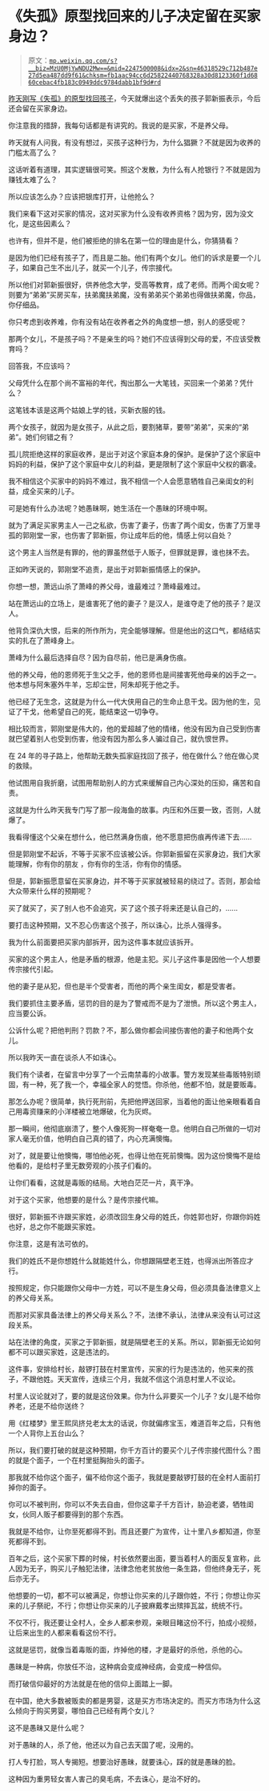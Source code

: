 # 《失孤》原型找回来的儿子决定留在买家身边？

> 原文：[`mp.weixin.qq.com/s?__biz=MzU0MjYwNDU2Mw==&mid=2247500008&idx=2&sn=46318529c712b487e27d5ea487dd9f61&chksm=fb1aac94cc6d25822440768328a30d8123360f1d6860cebac4fb183c0949ddc9784dabb1bf9d#rd`](http://mp.weixin.qq.com/s?__biz=MzU0MjYwNDU2Mw==&mid=2247500008&idx=2&sn=46318529c712b487e27d5ea487dd9f61&chksm=fb1aac94cc6d25822440768328a30d8123360f1d6860cebac4fb183c0949ddc9784dabb1bf9d#rd)

[昨天刚写《失孤》的原型找回孩子](https://mp.weixin.qq.com/s?__biz=MzU0MjYwNDU2Mw==&mid=2247499980&idx=2&sn=948f7b8f52ad7040a6937548b4e64ce8&chksm=fb1aacb0cc6d25a6d3dfd9ce5031d9c075e655f41e9f26470d5039980b5a6e46a6f0d51ce03f&token=284836838&lang=zh_CN&scene=21#wechat_redirect)，今天就爆出这个丢失的孩子郭新振表示，今后还会留在买家身边。

你注意我的措辞，我每句话都是有讲究的。我说的是买家，不是养父母。

昨天就有人问我，有没有想过，买孩子这种行为，为什么猖獗？不就是因为收养的门槛太高了么？

这话听着有道理，其实逻辑很可笑。照这个发散，为什么有人抢银行？不就是因为赚钱太难了么？

所以应该怎么办？应该把银库打开，让他抢么？

我们来看下这对买家的情况，这对买家为什么没有收养资格？因为穷，因为没文化，是这些因素么？

也许有，但并不是，他们被拒绝的排名在第一位的理由是什么，你猜猜看？

是因为他们已经有孩子了，而且是二胎。他们有两个女儿。他们的诉求是要一个儿子，如果自己生不出儿子，就买一个儿子，传宗接代。

所以他们对郭新振很好，供养他念大学，受高等教育，成了老师。而两个闺女呢？则要为“弟弟”买房买车，扶弟魔扶弟魔，没有弟弟买个弟弟也得做扶弟魔，你品，你仔细品。

你只考虑到收养难，你有没有站在收养者之外的角度想一想，别人的感受呢？

那两个女儿，不是孩子吗？不是亲生的吗？她们不应该得到父母的爱，不应该受教育吗？

回答我，不应该吗？

父母凭什么在那个尚不富裕的年代，掏出那么一大笔钱，买回来一个弟弟？凭什么？

这笔钱本该是这两个姑娘上学的钱，买新衣服的钱。

两个女孩子，就因为是女孩子，从此之后，要割猪草，要带“弟弟”，买来的“弟弟”。她们何错之有？

孤儿院拒绝这样的家庭收养，是出于对这个家庭本身的保护。是保护了这个家庭中妈妈的利益，保护了这个家庭中女儿的利益，更是限制了这个家庭中父权的霸凌。

我不相信这个买家中的妈妈不难过，我不相信一个人会愿意牺牲自己亲闺女的利益，成全买来的儿子。

可是她有什么办法呢？她愚昧啊，她生活在一个愚昧的环境中啊。

就为了满足买家男主人一己之私欲，伤害了妻子，伤害了两个闺女，伤害了万里寻孤的郭刚堂一家，也伤害了郭新振，你让成年后的他，情感上何以自处？

这个男主人当然是有罪的，他的罪虽然低于人贩子，但罪就是罪，谁也抹不去。

正如昨天说的，郭刚堂不追责，是出于对郭新振情感上的保护。

你想一想，萧远山杀了萧峰的养父母，谁最难过？萧峰最难过。

站在萧远山的立场上，是谁害死了他的妻子？是汉人，是谁夺走了他的孩子？是汉人。

他背负深仇大恨，后来的所作所为，完全能够理解。但是他出的这口气，都结结实实的扎在了萧峰身上。

萧峰为什么最后选择自尽？因为自尽前，他已是满身伤痕。

他的养父母，他的恩师死于生父之手，他的恩师也是间接害死他母亲的凶手之一。他本想与阿朱塞外牛羊，忘却尘世，阿朱却死于他之手。

他已经了无生念，这就是为什么一代大侠用自己的生命止息干戈。因为他的生，见证了干戈，他希望自己的死，能结束这一切争夺。

相比较而言，郭刚堂是伟大的，他的爱超越了他的情绪，他没有因为自己受到伤害就巴望着别人也受到伤害，他没有因为那么多人骗过自己，就仇恨世界。

在 24 年的寻子路上，他帮助无数失孤家庭找回了孩子，他在做什么？他在做心灵的救赎。

他试图用自我折磨，试图用帮助别人的方式来缓解自己内心深处的压抑，痛苦和自责。

这就是为什么昨天我专门写了那一段海鱼的故事。内压和外压要一致，否则，人就爆了。

我看得懂这个父亲在想什么，他已然满身伤痕，他不愿意把伤痕再传递下去......

但是郭刚堂不起诉，不等于买家不应该被公诉。你郭新振留在买家身边，我们大家能理解，你有你的朋友 ，你有你的生活，你有你的情感。

但是，郭新振愿意留在买家身边，并不等于买家就被轻易的绕过了。否则，那会给大众带来什么样的预期呢？

买了就买了，买了别人也不会追究，买了这个孩子将来还是认自己的，......

要打击这种预期，又不忍心伤害这个孩子，所以诛心，比杀人强得多。

我为什么前面要把买家内部拆开，因为这件事本就应该拆开。

买家的这个男主人，他是矛盾的根源，他是主犯。买儿子这件事是因他一个人想要传宗接代引起。

他的妻子是从犯，但也是半个受害者，而他的两个亲生闺女，都是受害者。

我们要抓住主要矛盾，惩罚的目的是为了警戒而不是为了泄愤。所以这个男主人，应当要公诉。

公诉什么呢？把他判刑？罚款？不，那么做你都会间接伤害他的妻子和他两个女儿。

所以我昨天一直在谈杀人不如诛心。

我们有个读者，在留言中分享了一个云南禁毒的小故事。警方发现某些毒贩特别顽固，有一种，死了我一个，幸福全家人的觉悟。你杀他，他都不怕，就是要贩毒。

那怎么办呢？很简单，执行死刑前，先把他押送回家，当着他的面让他亲眼看着自己用毒资赚来的小洋楼被立地爆破，化为灰烬。

那一瞬间，他彻底崩溃了，整个人像死狗一样奄奄一息。他明白自己所做的一切对家人毫无价值，他明白自己真的错了，内心充满懊悔。

对了，就是要让他懊悔，哪怕他必死，也得让他在死前懊悔。因为这份懊悔不是给他看的，是给村子里无数旁观的小孩子们看的。

让你们看看，这就是毒贩的结局。大地白茫茫一片，真干净。

对于这个买家，他想要的是什么？是传宗接代嘛。

很好，郭新振不许跟买家姓，必须改回生身父母的姓氏，你姓郭也好，你跟你妈姓也好，总之你不能跟买家姓。

你注意，这是有法可依的。

我们的姓氏不是你想姓什么就能姓什么，你想跟隔壁老王姓，也得派出所答应才行。

按照规定，你只能跟你父母中一方姓，可以不是生身父母，但必须具备法律意义上的养父母关系。

而那对买家具备法律上的养父母关系么？不，法律不承认，法律从来没有认可过这段关系。

站在法律的角度，买家之于郭新振，就是隔壁老王的关系。所以，郭新振无论如何都不可以跟买家姓，这是违法的。

这件事，安排给村长，敲锣打鼓在村里宣传，买家的行为是违法的，他买来的孩子，不跟他姓。天天宣传，连续三个月，我就不信这个消息村里人不议论。

村里人议论就对了，要的就是这份效果。你为什么非要买一个儿子？女儿是不给你养老，还是不给你送终？

用《红楼梦》里王熙凤挤兑老太太的话说，你就偏疼宝玉，难道百年之后，只有他一个人背你上五台山么？

所以，我们要打破的就是这种预期，你千方百计的要买个儿子传宗接代图什么？图的就是个面子，一个在村里挺胸抬头的面子。

那我就不给你这个面子，偏不给你这个面子，我就是要敲锣打鼓的在全村人面前打掉你的面子。

你可以不被判刑，你可以不失去自由，但你这辈子千方百计，胁迫老婆，牺牲闺女，伙同人贩子都要得到的那个东西。

我就是不给你，让你至死都得不到。而且还要广为宣传，让十里八乡都知道，你至死都得不到。

百年之后，这个买家下葬的时候，村长依然要出面，要当着村人的面反复宣称，此人因为无子，购买儿子触犯法律，法律念他老贫放他一条生路，但他终身无子，死后亦无子。

他想要的一切，都不可以被满足，你想让你买来的儿子跟你姓，不行；你想让你买来的儿子祭祀，不行；你想让你买来的儿子披麻戴孝出殡摔瓦盆，统统不行。

不仅不行，我还要让全村人，全乡人都来参观，亲眼目睹这份不行，拍成小视频，让后来出生的人都来看看这份不行。

这就是惩罚，就像当着毒贩的面，炸掉他的楼，才是最好的杀他，杀他的心。

愚昧是一种病，你放任不治，这种病会变成神经病，会变成一种信仰。

而打破信仰最好的方法就是在他的信仰上面踏上一脚。

在中国，绝大多数被贩卖的都是男婴，这是买方市场决定的。而买方市场为什么这么倾向于购买男婴，哪怕自己已经有两个女儿？

这不是愚昧又是什么呢？

对于愚昧的人，杀了他，他还以为自己去天国了呢，没用的。

打人专打脸，骂人专揭短。想要治好愚昧，就要诛心，踩的就是愚昧的脸。

这种因为重男轻女害人害己的臭毛病，不去诛心，是治不好的。